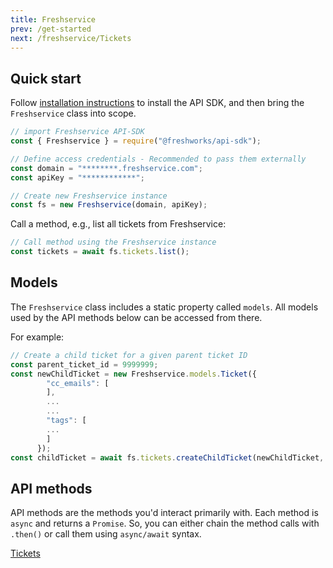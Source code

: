 ```yaml
---
title: Freshservice
prev: /get-started
next: /freshservice/Tickets
---
```


## Quick start

Follow [installation instructions](/get-started.md#install) to install the API SDK, and then bring the `Freshservice` class into scope.

```js
// import Freshservice API-SDK
const { Freshservice } = require("@freshworks/api-sdk");

// Define access credentials - Recommended to pass them externally
const domain = "********.freshservice.com";
const apiKey = "************";

// Create new Freshservice instance
const fs = new Freshservice(domain, apiKey);
```

Call a method, e.g., list all tickets from Freshservice:

```js
// Call method using the Freshservice instance
const tickets = await fs.tickets.list();
```

## Models

The `Freshservice` class includes a static property called `models`. All models used by the API methods below can be accessed from there.

For example:

```js
// Create a child ticket for a given parent ticket ID
const parent_ticket_id = 9999999;
const newChildTicket = new Freshservice.models.Ticket({
        "cc_emails": [
        ],
        ...
        ...
        "tags": [
        ...
        ]
      });
const childTicket = await fs.tickets.createChildTicket(newChildTicket, parent_ticket_id);
```

## API methods

API methods are the methods you'd interact primarily with. Each method is `async` and returns a `Promise`. So, you can either chain the method calls with `.then()` or call them using `async/await` syntax.

[Tickets](tickets.md)
